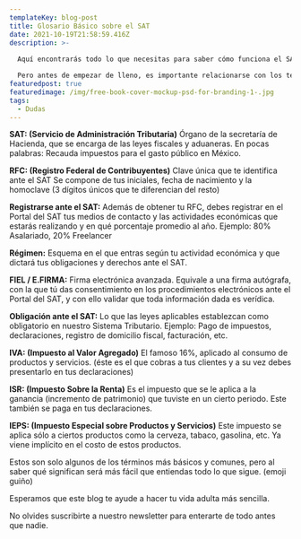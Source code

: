 ```yaml
---
templateKey: blog-post
title: Glosario Básico sobre el SAT
date: 2021-10-19T21:58:59.416Z
description: >-
  
  Aquí encontrarás todo lo que necesitas para saber cómo funciona el SAT. 

  Pero antes de empezar de lleno, es importante relacionarse con los términos, así que aquí les dejamos los más comunes: 
featuredpost: true
featuredimage: /img/free-book-cover-mockup-psd-for-branding-1-.jpg
tags:
  - Dudas
---
```

**SAT: (Servicio de Administración Tributaria)** Órgano de la secretaría de Hacienda, que se encarga de las leyes fiscales y aduaneras.
En pocas palabras: Recauda impuestos para el gasto público en México.

**RFC: (Registro Federal de Contribuyentes)**
Clave única que te identifica ante el SAT 
Se compone de tus iniciales, fecha de nacimiento y la homoclave (3 dígitos únicos que te diferencian del resto) 

**Registrarse ante el SAT:** Además de obtener tu RFC, debes registrar en el Portal del SAT tus medios de contacto y las actividades económicas que estarás realizando y en qué porcentaje promedio al año. Ejemplo: 80% Asalariado, 20% Freelancer

**Régimen:** Esquema en el que entras según tu actividad económica y que dictará tus obligaciones y derechos ante el SAT. 

**FIEL / E.FIRMA:** Firma electrónica avanzada. Equivale a una firma autógrafa, con la que tú das consentimiento en los procedimientos electrónicos ante el Portal del SAT, y con ello validar que toda información dada es verídica.

**Obligación ante el SAT:** Lo que las leyes aplicables establezcan como obligatorio en nuestro Sistema Tributario. Ejemplo: Pago de impuestos, declaraciones, registro de domicilio fiscal, facturación, etc.

**IVA: (Impuesto al Valor Agregado)**
El famoso 16%, aplicado al consumo de productos y servicios. (éste es el que cobras a tus clientes y a su vez debes presentarlo en tus declaraciones)

**ISR: (Impuesto Sobre la Renta)**
Es el impuesto que se le aplica a la ganancia (incremento de patrimonio) que tuviste en un cierto periodo. Este también se paga en tus declaraciones. 

**IEPS: (Impuesto Especial sobre Productos y Servicios)**
Este impuesto se aplica sólo a ciertos productos como la cerveza, tabaco, gasolina, etc.
Ya viene implícito en el costo de estos productos.

Estos son solo algunos de los términos más básicos y comunes, pero al saber qué significan será más fácil que entiendas todo lo que sigue. (emoji guiño) 

Esperamos que este blog te ayude a hacer tu vida adulta más sencilla. 

No olvides suscribirte a nuestro newsletter para enterarte de todo antes que nadie.